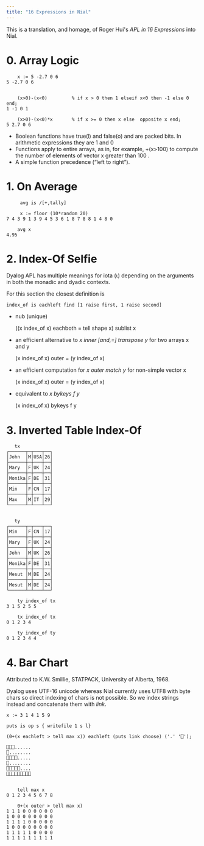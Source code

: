 ```yaml
---
title: "16 Expressions in Nial"
---
```


This is a translation, and homage, of Roger Hui's *APL in 16 Expressions* into Nial.

# 0. Array Logic

        x := 5 -2.7 0 6
    5 -2.7 0 6


        (x>0)-(x<0)         % if x > 0 then 1 elseif x<0 then -1 else 0 end;
    1 -1 0 1

        (x>0)-(x<0)*x       % if x >= 0 then x else  opposite x end;
    5 2.7 0 6

- Boolean functions have true(l) and false(o) and are packed bits. In arithmetic
   expressions they are 1 and 0
- Functions apply to entire arrays, as in, for example, +(x>100) to compute the
   number of elements of vector x greater than 100 .
- A simple function precedence (“left to right”).



# 1. On Average

         avg is /[+,tally]
     
         x := floor (10*random 20)
    7 4 3 9 1 3 9 4 5 3 6 1 8 7 8 8 1 4 8 0

        avg x
    4.95



# 2. Index-Of Selfie

Dyalog APL has multiple meanings for iota (⍳) depending on the arguments in both the
monadic and dyadic contexts.

For this section the closest definition is

    index_of is eachleft find [1 raise first, 1 raise second]

-  nub (unique)

    ((x index_of x) eachboth = tell shape x) sublist x

-  an efficient alternative to *x inner [and,=] transpose y* for two arrays x and y

    (x index_of x) outer = (y index_of x)

-  an efficient computation for *x outer match y* for non-simple vector x

    (x index_of x) outer = (y index_of x)

-  equivalent to *x bykeys f y*

    (x index_of x) bykeys f y
    

# 3. Inverted Table Index-Of
 	

       tx             
    ┌──────┬─┬───┬──┐
    │John  │M│USA│26│ 
    ├──────┼─┼───┼──┤ 
    │Mary  │F│UK │24│ 
    ├──────┼─┼───┼──┤  
    │Monika│F│DE │31│  
    ├──────┼─┼───┼──┤ 
    │Min   │F│CN │17│ 
    ├──────┼─┼───┼──┤ 
    │Max   │M│IT │29│ 
    └──────┴─┴───┴──┘  
                 

       ty              
    ┌──────┬─┬───┬──┐  
    │Min   │F│CN │17│
    ├──────┼─┼───┼──┤     
    │Mary  │F│UK │24│  
    ├──────┼─┼───┼──┤
    │John  │M│UK │26│     
    ├──────┼─┼───┼──┤  
    │Monika│F│DE │31│
    ├──────┼─┼───┼──┤
    │Mesut │M│DE │24│
    ├──────┼─┼───┼──┤
    │Mesut │M│DE │24│
    └──────┴─┴───┴──┘

        ty index_of tx
    3 1 5 2 5 5
    
        tx index_of tx
    0 1 2 3 4

        ty index_of ty
    0 1 2 3 4 4


# 4. Bar Chart
 	
Attributed to K.W. Smillie, STATPACK, University of Alberta, 1968.

Dyalog uses UTF-16 unicode whereas Nial currently uses UTF8 with byte chars so direct
indexing of chars is not possible. So we index strings instead and concatenate
them with *link*.

    x := 3 1 4 1 5 9 

    puts is op s { writefile 1 s l}
    
    (0+(x eachleft > tell max x)) eachleft (puts link choose) ('.' '⎕');
   
    ⎕⎕⎕......
    ⎕........
    ⎕⎕⎕⎕.....
    ⎕........
    ⎕⎕⎕⎕⎕....
    ⎕⎕⎕⎕⎕⎕⎕⎕⎕
 	

        tell max x
    0 1 2 3 4 5 6 7 8

        0+(x outer > tell max x)
    1 1 1 0 0 0 0 0 0
    1 0 0 0 0 0 0 0 0
    1 1 1 1 0 0 0 0 0
    1 0 0 0 0 0 0 0 0
    1 1 1 1 1 0 0 0 0
    1 1 1 1 1 1 1 1 1
    